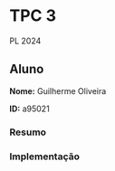 # TPC 3
PL 2024

## Aluno

**Nome:** Guilherme Oliveira

**ID:** a95021

### Resumo


### Implementação

